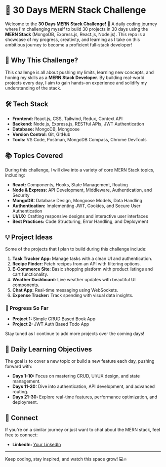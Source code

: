 # 🚀 30 Days MERN Stack Challenge

Welcome to the **30 Days MERN Stack Challenge!** 🎯 A daily coding journey where I'm challenging myself to build 30 projects in 30 days using the **MERN Stack** (MongoDB, Express.js, React.js, Node.js). This repo is a showcase of my progress, creativity, and learning as I take on this ambitious journey to become a proficient full-stack developer!

## 🌟 Why This Challenge?

This challenge is all about pushing my limits, learning new concepts, and honing my skills as a **MERN Stack Developer**. By building real-world projects every day, I aim to gain hands-on experience and solidify my understanding of the stack.

## 🛠️ Tech Stack

- **Frontend:** React.js, CSS, Tailwind, Redux, Context API
- **Backend:** Node.js, Express.js, RESTful APIs, JWT Authentication
- **Database:** MongoDB, Mongoose
- **Version Control:** Git, GitHub
- **Tools:** VS Code, Postman, MongoDB Compass, Chrome DevTools

## 📚 Topics Covered

During this challenge, I will dive into a variety of core MERN Stack topics, including:

- **React:** Components, Hooks, State Management, Routing
- **Node & Express:** API Development, Middleware, Authentication, and Security
- **MongoDB:** Database Design, Mongoose Models, Data Handling
- **Authentication:** Implementing JWT, Cookies, and Secure User Authentication
- **UI/UX:** Crafting responsive designs and interactive user interfaces
- **Best Practices:** Code Structuring, Error Handling, and Deployment

## 💡 Project Ideas

Some of the projects that I plan to build during this challenge include:

1. **Task Tracker App:** Manage tasks with a clean UI and authentication.
2. **Recipe Finder:** Fetch recipes from an API with filtering options.
3. **E-Commerce Site:** Basic shopping platform with product listings and cart functionality.
4. **Weather Dashboard:** Live weather updates with beautiful UI components.
5. **Chat App:** Real-time messaging using WebSockets.
6. **Expense Tracker:** Track spending with visual data insights.

### 🚧 Progress So Far

- **Project 1:** Simple CRUD Based Book App
- **Project 2:** JWT Auth Based Todo App

Stay tuned as I continue to add more projects over the coming days!

## 🎯 Daily Learning Objectives

The goal is to cover a new topic or build a new feature each day, pushing forward with:

- **Days 1-10:** Focus on mastering CRUD, UI/UX design, and state management.
- **Days 11-20:** Dive into authentication, API development, and advanced routing.
- **Days 21-30:** Explore real-time features, performance optimization, and deployment.

## 🤝 Connect

If you're on a similar journey or just want to chat about the MERN stack, feel free to connect:

- **LinkedIn:** [Your LinkedIn](https://www.linkedin.com/in/taralshah09)

---

Keep coding, stay inspired, and watch this space grow! 💻🔥
